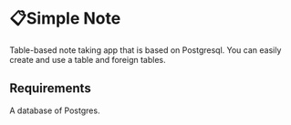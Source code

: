 # 📋Simple Note
Table-based note taking app that is based on Postgresql. You can easily create and use a table and foreign tables.

## Requirements
A database of Postgres.


